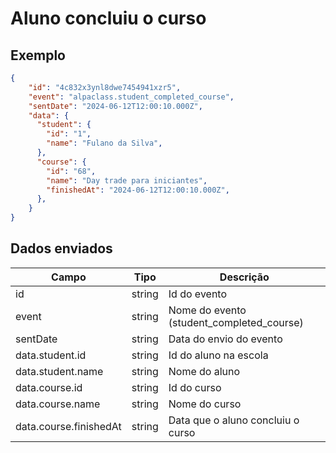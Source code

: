 # Aluno concluiu o curso
## Exemplo 
```json 
{ 
    "id": "4c832x3ynl8dwe7454941xzr5", 
    "event": "alpaclass.student_completed_course", 
    "sentDate": "2024-06-12T12:00:10.000Z", 
    "data": { 
      "student": { 
        "id": "1", 
        "name": "Fulano da Silva", 
      },
      "course": { 
        "id": "68", 
        "name": "Day trade para iniciantes", 
        "finishedAt": "2024-06-12T12:00:10.000Z", 
      },
    } 
} 
``` 

## Dados enviados 

| Campo                     | Tipo   | Descrição                                   | 
|---------------------------|--------|---------------------------------------------| 
| id                        | string | Id do evento                                | 
| event                     | string | Nome do evento (student_completed_course)   | 
| sentDate                  | string | Data do envio do evento                     |
| data.student.id           | string | Id do aluno na escola                       | 
| data.student.name         | string | Nome do aluno                               |
| data.course.id            | string | Id do curso                                 | 
| data.course.name          | string | Nome do curso                               | 
| data.course.finishedAt    | string | Data que o aluno concluiu o curso           | 

